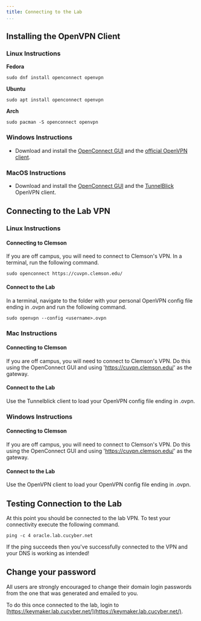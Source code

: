```yaml
---
title: Connecting to the Lab
...
```


## Installing the OpenVPN Client


### Linux Instructions

**Fedora**

```
sudo dnf install openconnect openvpn
```

**Ubuntu**

```
sudo apt install openconnect openvpn
```

**Arch**

```
sudo pacman -S openconnect openvpn
```


### Windows Instructions

* Download and install the [OpenConnect GUI](https://github.com/openconnect/openconnect-gui/releases) and the [official OpenVPN client](https://openvpn.net/index.php/open-source/downloads.html).


### MacOS Instructions

* Download and install the [OpenConnect GUI](https://github.com/openconnect/openconnect-gui/releases) and the [TunnelBlick](https://tunnelblick.net/) OpenVPN client.


## Connecting to the Lab VPN

### Linux Instructions

#### Connecting to Clemson

If you are off campus, you will need to connect to Clemson's VPN. In a terminal, run the following command.

```
sudo openconnect https://cuvpn.clemson.edu/
```


#### Connect to the Lab

In a terminal, navigate to the folder with your personal OpenVPN config file ending in .ovpn and run the following command.

```
sudo openvpn --config <username>.ovpn
```


### Mac Instructions

#### Connecting to Clemson

If you are off campus, you will need to connect to Clemson's VPN. Do this using the OpenConnect GUI and using 'https://cuvpn.clemson.edu/' as the gateway.


#### Connect to the Lab

Use the Tunnelblick client to load your OpenVPN config file ending in .ovpn.


### Windows Instructions

#### Connecting to Clemson

If you are off campus, you will need to connect to Clemson's VPN. Do this using the OpenConnect GUI and using 'https://cuvpn.clemson.edu/' as the gateway.


#### Connect to the Lab

Use the OpenVPN client to load your OpenVPN config file ending in .ovpn.


## Testing Connection to the Lab

At this point you should be connected to the lab VPN. To test your connectivity execute the following command.

```
ping -c 4 oracle.lab.cucyber.net
```

If the ping succeeds then you've successfully connected to the VPN and your DNS is working as intended!


## Change your password

All users are strongly encouraged to change their domain login passwords from the one that was generated and emailed to you.

To do this once connected to the lab, login to [https://keymaker.lab.cucyber.net/](https://keymaker.lab.cucyber.net/).
